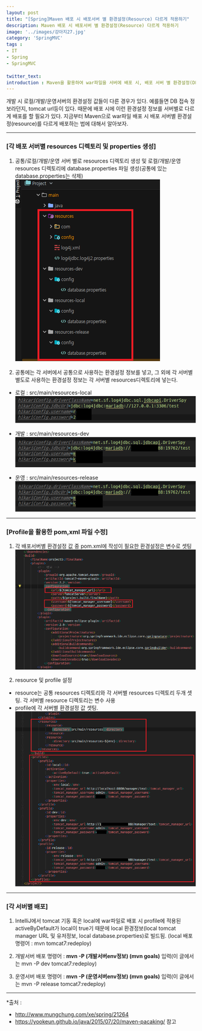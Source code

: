 ```yaml
---
layout: post
title: "[Spring]Maven 배포 시 배포서버 별 환경설정(Resource) 다르게 적용하기"
description: Maven 배포 시 배포서버 별 환경설정(Resource) 다르게 적용하기
image: '../images/강아지27.jpg'
category: 'SpringMVC'
tags : 
- IT
- Spring
- SpringMVC

twitter_text: 
introduction : Maven을 활용하여 war파일을 서버에 배포 시, 배포 서버 별 환경설정(DB접속정보, tomcat URL 등)을 다르게 배포해보자.
---
```



개발 시 로컬/개발/운영서버의 환경설정 값들이 다른 경우가 있다. 예를들면 DB 접속 정보라던지, tomcat url등이 있다. 때문에 배포 시에 이런 환경설정 정보를 서버별로 다르게 배포를 할 필요가 있다.
지금부터 Maven으로 war파일 배포 시 배포 서버별 환경설정(resource)를 다르게 배포하는 법에 대해서 알아보자.


_ _ _




### [각 배포 서버별 resources 디렉토리 및 properties 생성]
1) 공통/로컬/개발/운영 서버 별로 resources 디렉토리 생성 및 로컬/개발/운영 resources 디렉토리에 database.properties 파일 생성(공통에 있는 database.properties는 삭제)
![1](../images/maven_deploy2_20190225.jpg)

2) 공통에는 각 서버에서 공통으로 사용하는 환경설정 정보를 넣고, 그 외에 각 서버별 별도로 사용하는 환경설정 정보는 각 서버별 resources디렉토리에 넣는다.
- 로컬 : src/main/resources-local
![2](../images/maven_deploy2_20190225_2.jpg)

- 개발 : src/main/resources-dev
![3](../images/maven_deploy2_20190225_3.jpg)

- 운영 : src/main/resources-release
![4](../images/maven_deploy2_20190225_3.jpg)


_ _ _



### [Profile을 활용한 pom,xml 파일 수정]
1) 각 배포서버별 환경설정 값 중 pom.xml에 작성이 필요한 환경설정은 변수로 셋팅
![5](../images/maven_deploy2_20190225_4.jpg)

2) resource 및 profile 설정
- resource는 공통 resources 디렉토리와 각 서버별 resources 디렉토리 두개 셋팅. 각 서버별 resource 디렉토리는 변수 사용
- profile에 각 서버별 환경설정 값 셋팅. 
![6](../images/maven_deploy2_20190225_5.jpg)




_ _ _



### [각 서버별 배포]

1) IntelliJ에서 tomcat 기동 혹은 local에 war파일로 배포 시 profile에 적용된 activeByDefault가 local이 true기 때문에 local 환경정보(local tomcat manager URL 및 유저정보, local database.properties)로 빌드됨. (local 배포 명령어 : mvn tomcat7:redeploy)

2) 개발서버 배포 명령어 : **mvn -P (개발서버env정보) (mvn goals)** 입력(이 글에서는 mvn -P dev tomcat7:redeploy)

3) 운영서버 배포 명령어 : **mvn -P (운영서버env정보) (mvn goals)** 입력(이 글에서는 mvn -P release tomcat7:redeploy)



_ _ _




*출처 : 
- <http://www.mungchung.com/xe/spring/21264>
- <https://yookeun.github.io/java/2015/07/20/maven-pacaking/> 참고